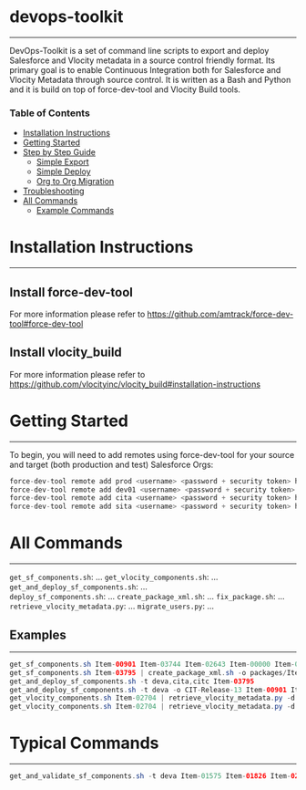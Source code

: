 # devops-toolkit
--------

DevOps-Toolkit is a set of command line scripts to export and deploy Salesforce and Vlocity metadata in a source control friendly format. Its primary goal is to enable Continuous Integration both for Salesforce and Vlocity Metadata through source control. It is written as a Bash and Python and it is build on top of force-dev-tool and Vlocity Build tools.

### Table of Contents
* [Installation Instructions](#installation-instructions)
* [Getting Started](#getting-started)
* [Step by Step Guide](#step-by-step-guide)
    * [Simple Export](#simple-export)
    * [Simple Deploy](#simple-deploy)
    * [Org to Org Migration](#org-to-org-migration)
* [Troubleshooting](#troubleshooting)
* [All Commands](#all-commands)
  * [Example Commands](#example-commands)
  
# Installation Instructions
-----------

## Install force-dev-tool
For more information please refer to
https://github.com/amtrack/force-dev-tool#force-dev-tool

## Install vlocity_build
For more information please refer to
https://github.com/vlocityinc/vlocity_build#installation-instructions

# Getting Started
------------
To begin, you will need to add remotes using force-dev-tool for your source and target (both production and test) Salesforce Orgs:
```java
force-dev-tool remote add prod <username> <password + security token> https://login.salesforce.com --default
force-dev-tool remote add dev01 <username> <password + security token> https://test.salesforce.com
force-dev-tool remote add cita <username> <password + security token> https://test.salesforce.com
force-dev-tool remote add sita <username> <password + security token> https://test.salesforce.com
```

# All Commands
-----------

`get_sf_components.sh`: ...
`get_vlocity_components.sh`: ...
`get_and_deploy_sf_components.sh`: ...  
`deploy_sf_components.sh`: ... 
`create_package_xml.sh`: ... 
`fix_package.sh`: ... 
`retrieve_vlocity_metadata.py`: ... 
`migrate_users.py`: ...

## Examples
-----------

```java
get_sf_components.sh Item-00901 Item-03744 Item-02643 Item-00000 Item-02704 Item-02710 Item-02740 Item-02741 Item-02791 Item-02812 Item-02827 Item-02839
get_sf_components.sh Item-03795 | create_package_xml.sh -o packages/Item-03795
get_and_deploy_sf_components.sh -t deva,cita,citc Item-03795
get_and_deploy_sf_components.sh -t deva -o CIT-Release-13 Item-00901 Item-03744 Item-02643 Item-00000 Item-02704 Item-02710 Item-02740 Item-02741 Item-02791 Item-02812 Item-02827 Item-02839
get_vlocity_components.sh Item-02704 | retrieve_vlocity_metadata.py -d
get_vlocity_components.sh Item-02704 | retrieve_vlocity_metadata.py -d -o config/deploymentsVlocity/CIT-Release-13
```
# Typical Commands
------------------

```java
get_and_validate_sf_components.sh -t deva Item-01575 Item-01826 Item-02478 Item-02517 Item-02522 Item-02585 Item-00079 Item-00170 Item-00228 Item-00231 Item-00259 Item-00272 Item-01075 Item-03914 Item-04050 Item-04101 Item-04124 Item-04128 Item-04148 Item-04151 Item-02740 Item-02755 Item-02925 Item-02977 Item-03364
